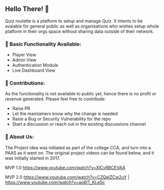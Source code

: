 ## Hello There! 👋

Quiz roulette is a platform to setup and manage Quiz. It intents to be avaiable for general public as well as organisations who wishes setup whole platform in their orgs space without sharing data outside of their network.

### 🧙 Basic Functionality Available:
- Player View
- Admin View
- Authentication Module
- Live Dashboard View

### 🌈 Contributions:
As the functionality is not available to public yet, hence there is no profit or revenue generated. Please feel free to contribute:
- Raise PR
- Let the maintainers know why the change is needed
- Rasie a Bug or Security Vulnerability for the repo
- Start a discussion or reach out in the existing discussions channel

### 🙋‍ About Us:
The Project idea was initiated as part of the college CCA, and turn into a PAAS as it went on. The original project videos can be found below, and it was initially started in 2017.

MVP 1.0 https://www.youtube.com/watch?v=XlCy6BCEVAA

MVP 2.0 https://www.youtube.com/watch?v=CZQeIZCw2uY | https://www.youtube.com/watch?v=ag6IT_KLe5c

<!-- 
**Here are some ideas to get you started:**

🙋‍♀️ A short introduction - what is your organization all about?
🌈 Contribution guidelines - how can the community get involved?
👩‍💻 Useful resources - where can the community find your docs? Is there anything else the community should know?
🍿 Fun facts - what does your team eat for breakfast?
🧙 Remember, you can do mighty things with the power of [Markdown](https://docs.github.com/github/writing-on-github/getting-started-with-writing-and-formatting-on-github/basic-writing-and-formatting-syntax)
-->
